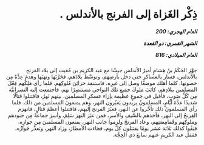 <h1 dir="rtl">ذِكْر الغَزاة إلى الفرنج بالأندلس .</h1>

<h5 dir="rtl">العام الهجري:  200

الشهر القمري: ذو القعدة

العام الميلادي: 816</h5>

<p dir="rtl">جهَّز الحَكَمُ بنُ هِشامٍ أميرُ الأندلس جيشًا مع عبد الكريم بن مُغيث إلى بلاد الفرنج بالأندلس، فسار بالعساكرِ حتى دخل بأرضِهم، وتوسَّط بلادَهم، فخَرَّبَها ونهبَها وهدمَ عِدَّةً مِن حصونها، كلما أهلك موضعًا وصل إلى غيرِه، فاستنفد خزائِنَ مُلوكِهم. فلما رأى مَلِكُهم فِعْلَ المسلمين ببلادِهم، كاتَبَ ملوكَ جميع تلك النواحي مستنصِرًا بهم، فاجتمعت إليه النصرانيَّة مِن كُلِّ صَوبٍ، فأقبل في جموعٍ عظيمة بإزاء عسكرِ المسلمين، بينهم نَهرٌ، فاقتتلوا قتالًا شديدًا عدَّةَ أيَّامٍ، المسلمونُ يريدون يَعبُرون النهر، وهم يمنعونَ المسلمين من ذلك. فلما رأى المسلمونَ ذلك تأخَّروا عن النهر، فعبَرَ الفرنج إليهم، فاقتتلوا أعظمَ قتالٍ، فانهزم الفِرنجُ إلى النهر، فأخذهم بالسَّيفِ والأسر، فمن عبَرَ النهرَ سَلِمَ، وأسرَ جماعةً مِن جنودهم وملوكِهم وقَمامِصَتِهم، وعاد الفرنجُ ولزموا جانب النهر، يمنعون المسلمينَ مِن جوازِه، فبَقُوا كذلك ثلاثة عشر يومًا يقتتلون كلَّ يوم، فجاءت الأمطارُ، وزاد النهر، وتعذَّر جَوازُه، فقفل عبد الكريمِ عنهم سابعَ ذي الحِجَّة.</p></br>
